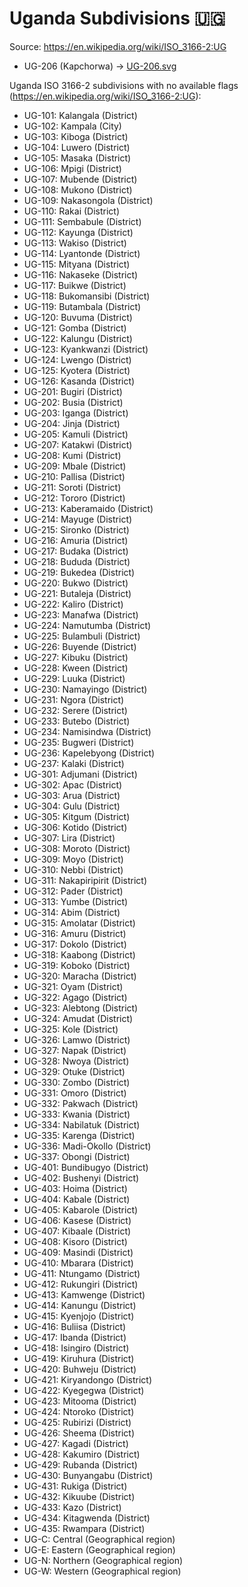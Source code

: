 # Uganda Subdivisions 🇺🇬

Source: https://en.wikipedia.org/wiki/ISO_3166-2:UG

* UG-206 (Kapchorwa) -> [UG-206.svg](https://github.com/amckenna41/iso3166-flag-icons/blob/main/iso3166-2-icons/UG/UG-206.svg)

Uganda ISO 3166-2 subdivisions with no available flags (https://en.wikipedia.org/wiki/ISO_3166-2:UG):

* UG-101: Kalangala (District)
* UG-102: Kampala (City)
* UG-103: Kiboga (District)
* UG-104: Luwero (District)
* UG-105: Masaka (District)
* UG-106: Mpigi (District)
* UG-107: Mubende (District)
* UG-108: Mukono (District)
* UG-109: Nakasongola (District)
* UG-110: Rakai (District)
* UG-111: Sembabule (District)
* UG-112: Kayunga (District)
* UG-113: Wakiso (District)
* UG-114: Lyantonde (District)
* UG-115: Mityana (District)
* UG-116: Nakaseke (District)
* UG-117: Buikwe (District)
* UG-118: Bukomansibi (District)
* UG-119: Butambala (District)
* UG-120: Buvuma (District)
* UG-121: Gomba (District)
* UG-122: Kalungu (District)
* UG-123: Kyankwanzi (District)
* UG-124: Lwengo (District)
* UG-125: Kyotera (District)
* UG-126: Kasanda (District)
* UG-201: Bugiri (District)
* UG-202: Busia (District)
* UG-203: Iganga (District)
* UG-204: Jinja (District)
* UG-205: Kamuli (District)
* UG-207: Katakwi (District)
* UG-208: Kumi (District)
* UG-209: Mbale (District)
* UG-210: Pallisa (District)
* UG-211: Soroti (District)
* UG-212: Tororo (District)
* UG-213: Kaberamaido (District)
* UG-214: Mayuge (District)
* UG-215: Sironko (District)
* UG-216: Amuria (District)
* UG-217: Budaka (District)
* UG-218: Bududa (District)
* UG-219: Bukedea (District)
* UG-220: Bukwo (District)
* UG-221: Butaleja (District)
* UG-222: Kaliro (District)
* UG-223: Manafwa (District)
* UG-224: Namutumba (District)
* UG-225: Bulambuli (District)
* UG-226: Buyende (District)
* UG-227: Kibuku (District)
* UG-228: Kween (District)
* UG-229: Luuka (District)
* UG-230: Namayingo (District)
* UG-231: Ngora (District)
* UG-232: Serere (District)
* UG-233: Butebo (District)
* UG-234: Namisindwa (District)
* UG-235: Bugweri (District)
* UG-236: Kapelebyong (District)
* UG-237: Kalaki (District)
* UG-301: Adjumani (District)
* UG-302: Apac (District)
* UG-303: Arua (District)
* UG-304: Gulu (District)
* UG-305: Kitgum (District)
* UG-306: Kotido (District)
* UG-307: Lira (District)
* UG-308: Moroto (District)
* UG-309: Moyo (District)
* UG-310: Nebbi (District)
* UG-311: Nakapiripirit (District)
* UG-312: Pader (District)
* UG-313: Yumbe (District)
* UG-314: Abim (District)
* UG-315: Amolatar (District)
* UG-316: Amuru (District)
* UG-317: Dokolo (District)
* UG-318: Kaabong (District)
* UG-319: Koboko (District)
* UG-320: Maracha (District)
* UG-321: Oyam (District)
* UG-322: Agago (District)
* UG-323: Alebtong (District)
* UG-324: Amudat (District)
* UG-325: Kole (District)
* UG-326: Lamwo (District)
* UG-327: Napak (District)
* UG-328: Nwoya (District)
* UG-329: Otuke (District)
* UG-330: Zombo (District)
* UG-331: Omoro (District)
* UG-332: Pakwach (District)
* UG-333: Kwania (District)
* UG-334: Nabilatuk (District)
* UG-335: Karenga (District)
* UG-336: Madi-Okollo (District)
* UG-337: Obongi (District)
* UG-401: Bundibugyo (District)
* UG-402: Bushenyi (District)
* UG-403: Hoima (District)
* UG-404: Kabale (District)
* UG-405: Kabarole (District)
* UG-406: Kasese (District)
* UG-407: Kibaale (District)
* UG-408: Kisoro (District)
* UG-409: Masindi (District)
* UG-410: Mbarara (District)
* UG-411: Ntungamo (District)
* UG-412: Rukungiri (District)
* UG-413: Kamwenge (District)
* UG-414: Kanungu (District)
* UG-415: Kyenjojo (District)
* UG-416: Buliisa (District)
* UG-417: Ibanda (District)
* UG-418: Isingiro (District)
* UG-419: Kiruhura (District)
* UG-420: Buhweju (District)
* UG-421: Kiryandongo (District)
* UG-422: Kyegegwa (District)
* UG-423: Mitooma (District)
* UG-424: Ntoroko (District)
* UG-425: Rubirizi (District)
* UG-426: Sheema (District)
* UG-427: Kagadi (District)
* UG-428: Kakumiro (District)
* UG-429: Rubanda (District)
* UG-430: Bunyangabu (District)
* UG-431: Rukiga (District)
* UG-432: Kikuube (District)
* UG-433: Kazo (District)
* UG-434: Kitagwenda (District)
* UG-435: Rwampara (District)
* UG-C: Central (Geographical region)
* UG-E: Eastern (Geographical region)
* UG-N: Northern (Geographical region)
* UG-W: Western (Geographical region)